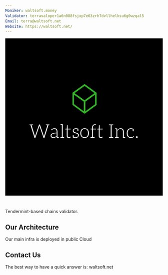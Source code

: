 ```yaml
---
Moniker: waltsoft.money
Validator: terravaloper1a6n088fsjxp7e63zrh7dvllhelksu6g0wzqal5
Email: terra@waltsoft.net
Website: https://waltsoft.net/
---
```

 ![Waltsoft](Waltsoft.png)


# <moniker> 
Tendermint-based chains validator.



## Our Architecture

 Our main infra is deployed in public Cloud


## Contact Us

The best way to have a quick answer is: waltsoft.net


